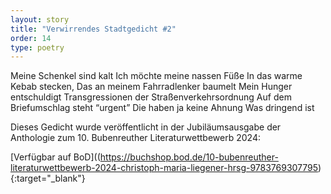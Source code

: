 ```yaml
---
layout: story
title: "Verwirrendes Stadtgedicht #2"
order: 14
type: poetry
---
```


Meine Schenkel sind kalt
Ich möchte meine nassen Füße
In das warme Kebab stecken,
Das an meinem Fahrradlenker baumelt
Mein Hunger entschuldigt 
Transgressionen 
der Straßenverkehrsordnung
Auf dem Briefumschlag steht “urgent”
Die haben ja keine Ahnung
Was dringend ist



Dieses Gedicht wurde veröffentlicht in der Jubiläumsausgabe der Anthologie zum 10. Bubenreuther Literaturwettbewerb 2024: 

[Verfügbar auf BoD]((https://buchshop.bod.de/10-bubenreuther-literaturwettbewerb-2024-christoph-maria-liegener-hrsg-9783769307795){:target="_blank"} 

